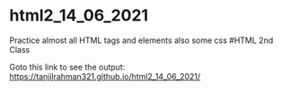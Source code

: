 # html2_14_06_2021
Practice almost all HTML tags and elements also some css
#HTML 2nd Class 





Goto this link to see the output: https://tanjilrahman321.github.io/html2_14_06_2021/
